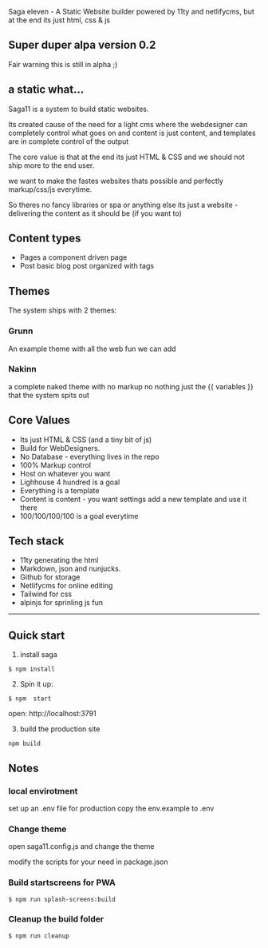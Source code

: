Saga eleven - A Static Website builder powered by 11ty and netlifycms, but at the end its just html, css & js

## Super duper alpa version 0.2

Fair warning this is still in alpha ;)

## a static what...

Saga11 is a system to build static websites.

Its created cause of the need for a light cms where the webdesigner can completely control what goes on and content is just content, and templates are in complete control of the output

The core value is that at the end its just HTML & CSS and we should not ship more to the end user.

we want to make the fastes websites thats possible and perfectly markup/css/js everytime.

So theres no fancy libraries or spa or anything else its just a website - delivering the content as it should be (if you want to)

## Content types

- Pages a component driven page
- Post basic blog post organized with tags

## Themes

The system ships with 2 themes:

### Grunn

An example theme with all the web fun we can add

### Nakinn

a complete naked theme with no markup no nothing just the {{ variables }} that the system spits out

## Core Values

- Its just HTML & CSS (and a tiny bit of js)
- Build for WebDesigners.
- No Database - everything lives in the repo
- 100% Markup control
- Host on whatever you want
- Lighhouse 4 hundred is a goal
- Everything is a template
- Content is content - you want settings add a new template and use it there
- 100/100/100/100 is a goal everytime

## Tech stack

- 11ty generating the html
- Markdown, json and nunjucks.
- Github for storage
- Netlifycms for online editing
- Tailwind for css
- alpinjs for sprinling js fun

---

## Quick start

1. install saga

```
$ npm install
```

2. Spin it up:

```
$ npm  start
```

open: http://localhost:3791

3. build the production site

```
npm build
```

## Notes

### local envirotment

set up an .env file for production copy the env.example to .env

### Change theme

open saga11.config.js and change the theme

modify the scripts for your need in package.json

### Build startscreens for PWA

```
$ npm run splash-screens:build
```

### Cleanup the build folder

```
$ npm run cleanup
```
